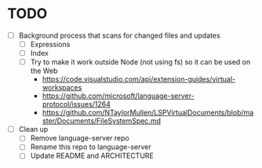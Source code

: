 # TODO

- [ ] Background process that scans for changed files and updates
  - [ ] Expressions
  - [ ] Index
  - [ ] Try to make it work outside Node (not using fs) so it can be used on the Web
    - https://code.visualstudio.com/api/extension-guides/virtual-workspaces
    - https://github.com/microsoft/language-server-protocol/issues/1264
    - https://github.com/NTaylorMullen/LSPVirtualDocuments/blob/master/Documents/FileSystemSpec.md
- [ ] Clean up
  - [ ] Remove language-server repo
  - [ ] Rename this repo to language-server
  - [ ] Update README and ARCHITECTURE
